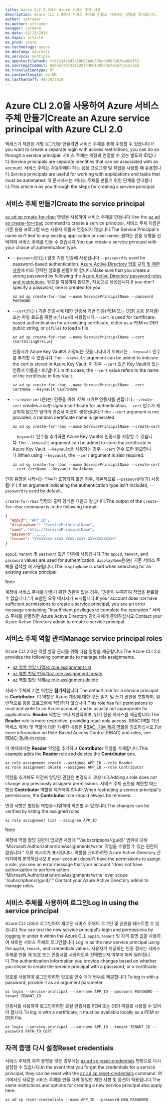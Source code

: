 ```yaml
---
title: Azure CLI 2.0에서 Azure 서비스 주체 사용
description: Azure CLI 2.0에서 서비스 주체를 만들고 사용하는 방법을 알아봅니다.
author: sptramer
ms.author: sttramer
manager: carmonm
ms.date: 02/12/2018
ms.topic: article
ms.prod: azure
ms.technology: azure
ms.devlang: azurecli
ms.service: multiple
ms.openlocfilehash: fc87e3476d3a58bb16dd37bdde9679679a860f53
ms.sourcegitcommit: 0e9aafa07311526f43661c8bd3a7eba7cbc2caed
ms.translationtype: HT
ms.contentlocale: ko-KR
ms.lasthandoff: 04/20/2018
---
```

# <a name="create-an-azure-service-principal-with-azure-cli-20"></a><span data-ttu-id="a5c61-103">Azure CLI 2.0을 사용하여 Azure 서비스 주체 만들기</span><span class="sxs-lookup"><span data-stu-id="a5c61-103">Create an Azure service principal with Azure CLI 2.0</span></span>

<span data-ttu-id="a5c61-104">액세스가 제한된 개별 로그인을 만들려면 서비스 주체를 통해 수행할 수 있습니다.</span><span class="sxs-lookup"><span data-stu-id="a5c61-104">If you want to create a separate login with access restrictions, you can do so through a service principal.</span></span> <span data-ttu-id="a5c61-105">서비스 주체는 계정과 연결할 수 있는 별도의 ID입니다.</span><span class="sxs-lookup"><span data-stu-id="a5c61-105">Service principals are separate identities that can be associated with an account.</span></span> <span data-ttu-id="a5c61-106">서비스 주체는 자동화해야 하는 응용 프로그램 및 작업을 사용할 때 유용합니다.</span><span class="sxs-lookup"><span data-stu-id="a5c61-106">Service principals are useful for working with applications and tasks that must be automated.</span></span> <span data-ttu-id="a5c61-107">이 문서에서는 서비스 주체를 만들기 위한 단계를 안내합니다.</span><span class="sxs-lookup"><span data-stu-id="a5c61-107">This article runs you through the steps for creating a service principal.</span></span>

## <a name="create-the-service-principal"></a><span data-ttu-id="a5c61-108">서비스 주체 만들기</span><span class="sxs-lookup"><span data-stu-id="a5c61-108">Create the service principal</span></span>

<span data-ttu-id="a5c61-109">[az ad sp create-for-rbac](/cli/azure/ad/sp#az-ad-sp-create-for-rbac) 명령을 사용하여 서비스 주체를 만듭니다.</span><span class="sxs-lookup"><span data-stu-id="a5c61-109">Use the [az ad sp create-for-rbac](/cli/azure/ad/sp#az-ad-sp-create-for-rbac) command to create a service principal.</span></span> <span data-ttu-id="a5c61-110">서비스 주체 이름은 기존 응용 프로그램 또는 사용자 이름에 연결되지 않습니다.</span><span class="sxs-lookup"><span data-stu-id="a5c61-110">The Service Principal's name isn't tied to any existing application or user name.</span></span> <span data-ttu-id="a5c61-111">원하는 인증 유형을 선택하여 서비스 주체를 만들 수 있습니다.</span><span class="sxs-lookup"><span data-stu-id="a5c61-111">You can create a service principal with your choice of authentication type.</span></span>

* <span data-ttu-id="a5c61-112">`--password`은(는) 암호 기반 인증에 사용됩니다.</span><span class="sxs-lookup"><span data-stu-id="a5c61-112">`--password` is used for password-based authentication.</span></span> <span data-ttu-id="a5c61-113">[Azure Active Directory 암호 규칙 및 제한 사항](/azure/active-directory/active-directory-passwords-policy)에 따라 강력한 암호를 만들어야 합니다.</span><span class="sxs-lookup"><span data-stu-id="a5c61-113">Make sure that you create a strong password by following the [Azure Active Directory password rules and restrictions](/azure/active-directory/active-directory-passwords-policy).</span></span> <span data-ttu-id="a5c61-114">암호를 지정하지 않으면, 자동으로 생성됩니다.</span><span class="sxs-lookup"><span data-stu-id="a5c61-114">If you don't specify a password, one is created for you.</span></span>

  ```azurecli
  az ad sp create-for-rbac --name ServicePrincipalName --password PASSWORD
  ```

* <span data-ttu-id="a5c61-115">`--cert`은(는) 기존 인증서에 대한 인증서 기반 인증(PEM 또는 DER 공용 문자열) 또는 파일 로드를 위한 `@{file}`에 사용됩니다.</span><span class="sxs-lookup"><span data-stu-id="a5c61-115">`--cert` is used for certificate-based authentication for an existing certificate, either as a PEM or DER public string, or `@{file}` to load a file.</span></span>

  ```azurecli
  az ad sp create-for-rbac --name ServicePrincipalName --cert {CertStringOrFile} 
  ```

  <span data-ttu-id="a5c61-116">인증서가 Azure Key Vault에 저장되는 것을 나타내기 위해서는 `--keyvault` 인수를 추가할 수 있습니다.</span><span class="sxs-lookup"><span data-stu-id="a5c61-116">The `--keyvault` argument can be added to indicate the cert is stored in Azure Key Vault.</span></span> <span data-ttu-id="a5c61-117">이 경우 `--cert` 값은 Key Vault에 있는 인증서 이름을 나타냅니다.</span><span class="sxs-lookup"><span data-stu-id="a5c61-117">In this case, the `--cert` value refers to the name of the certificate in Key Vault.</span></span>

  ```azurecli
  az ad sp create-for-rbac --name ServicePrincipalName --cert CertName --keyvault VaultName
  ```

* <span data-ttu-id="a5c61-118">`--create-cert`은(는) 인증을 위해 _자체 서명된_ 인증서를 만듭니다.</span><span class="sxs-lookup"><span data-stu-id="a5c61-118">`--create-cert` creates a _self-signed_ certificate for authentication.</span></span> <span data-ttu-id="a5c61-119">`--cert` 인수가 제공되지 않으면 임의의 인증서 이름이 생성됩니다.</span><span class="sxs-lookup"><span data-stu-id="a5c61-119">If the `--cert` argument is not provided, a random certificate name is generated.</span></span>

  ```azurecli
  az ad sp create-for-rbac --name ServicePrincipalName --create-cert
  ```

  <span data-ttu-id="a5c61-120">`--keyvault` 인수를 추가하면 Azure Key Vault에 인증서를 저장할 수 있습니다.</span><span class="sxs-lookup"><span data-stu-id="a5c61-120">The `--keyvault` argument can be added to store the certificate in Azure Key Vault.</span></span> <span data-ttu-id="a5c61-121">`--keyvault`을 사용하는 경우 `--cert` 인수 또한 필요합니다.</span><span class="sxs-lookup"><span data-stu-id="a5c61-121">When using `--keyvault`, the `--cert` argument is also required.</span></span>

  ```azurecli
  az ad sp create-for-rbac --name ServicePrincipalName --create-cert --cert CertName --keyvault VaultName
  ```

<span data-ttu-id="a5c61-122">인증 유형을 나타내는 인수가 포함되지 않은 경우, 기본적으로 `--password`이(가) 사용됩니다.</span><span class="sxs-lookup"><span data-stu-id="a5c61-122">If an argument indicating the authentication type isn't included, `--password` is used by default.</span></span>

<span data-ttu-id="a5c61-123">`create-for-rbac` 명령의 출력 형식은 다음과 같습니다.</span><span class="sxs-lookup"><span data-stu-id="a5c61-123">The output of the `create-for-rbac` command is in the following format:</span></span>

```json
{
  "appId": "APP_ID",
  "displayName": "ServicePrincipalName",
  "name": "http://ServicePrincipalName",
  "password": ...,
  "tenant": "XXXXXXXX-XXXX-XXXX-XXXX-XXXXXXXXXXXX"
}
```

<span data-ttu-id="a5c61-124">`appId`, `tenant` 및 `password` 값은 인증에 사용됩니다.</span><span class="sxs-lookup"><span data-stu-id="a5c61-124">The `appId`, `tenant`, and `password` values are used for authentication.</span></span> <span data-ttu-id="a5c61-125">`displayName`은(는) 기존 서비스 주체를 검색할 때 사용됩니다.</span><span class="sxs-lookup"><span data-stu-id="a5c61-125">The `displayName` is used when searching for an existing service principal.</span></span>

> [!NOTE]
> <span data-ttu-id="a5c61-126">계정에 서비스 주체를 만들기 위한 권한이 없는 경우, "권한이 부족하여 작업을 완료할 수 없습니다."가 포함된 오류 메시지가 표시됩니다.</span><span class="sxs-lookup"><span data-stu-id="a5c61-126">If your account does not have sufficient permissions to create a service principal, you see an error message containing "Insufficient privileges to complete the operation."</span></span> <span data-ttu-id="a5c61-127">서비스 주체를 만들려면 Azure Active Directory 관리자에게 문의하십시오.</span><span class="sxs-lookup"><span data-stu-id="a5c61-127">Contact your Azure Active Directory admin to create a service principal.</span></span>

## <a name="manage-service-principal-roles"></a><span data-ttu-id="a5c61-128">서비스 주체 역할 관리</span><span class="sxs-lookup"><span data-stu-id="a5c61-128">Manage service principal roles</span></span> 

<span data-ttu-id="a5c61-129">Azure CLI 2.0은 역할 할당 관리를 위해 다음 명령을 제공합니다.</span><span class="sxs-lookup"><span data-stu-id="a5c61-129">The Azure CLI 2.0 provides the following commands to manage role assignments.</span></span>

* [<span data-ttu-id="a5c61-130">az 역할 할당 나열</span><span class="sxs-lookup"><span data-stu-id="a5c61-130">az role assignment list</span></span>](/cli/azure/role/assignment#az-role-assignment-list)
* [<span data-ttu-id="a5c61-131">az 역할 할당 만들기</span><span class="sxs-lookup"><span data-stu-id="a5c61-131">az role assignment create</span></span>](/cli/azure/role/assignment#az-role-assignment-create)
* [<span data-ttu-id="a5c61-132">az 역할 할당 삭제</span><span class="sxs-lookup"><span data-stu-id="a5c61-132">az role assignment delete</span></span>](/cli/azure/role/assignment#az-role-assignment-delete)

<span data-ttu-id="a5c61-133">서비스 주체의 기본 역할은 **참가자**입니다.</span><span class="sxs-lookup"><span data-stu-id="a5c61-133">The default role for a service principal is **Contributor**.</span></span> <span data-ttu-id="a5c61-134">이 역할은 Azure 계정에 대한 모든 읽기 및 쓰기 권한을 포함하며, 일반적으로 응용 프로그램에 적합하지 않습니다.</span><span class="sxs-lookup"><span data-stu-id="a5c61-134">This role has full permissions to read and write to an Azure account, and is usually not appropriate for applications.</span></span> <span data-ttu-id="a5c61-135">**Reader** 역할은 보다 제한적이며, 읽기 전용 액세스를 제공합니다.</span><span class="sxs-lookup"><span data-stu-id="a5c61-135">The **Reader** role is more restrictive, providing read-only access.</span></span>  <span data-ttu-id="a5c61-136">RBAC(역할 기반 액세스 제어) 및 역할에 대한 자세한 내용은 [RBAC: 기본 제공 역할](/azure/active-directory/role-based-access-built-in-roles)을 참조하십시오.</span><span class="sxs-lookup"><span data-stu-id="a5c61-136">For more information on Role-Based Access Control (RBAC) and roles, see [RBAC: Built-in roles](/azure/active-directory/role-based-access-built-in-roles).</span></span>

<span data-ttu-id="a5c61-137">이 예제에서는 **Reader** 역할을 추가하고 **Contributor** 역할을 삭제합니다.</span><span class="sxs-lookup"><span data-stu-id="a5c61-137">This example adds the **Reader** role and deletes the **Contributor** one.</span></span>

```azurecli
az role assignment create --assignee APP_ID --role Reader
az role assignment delete --assignee APP_ID --role Contributor
```

<span data-ttu-id="a5c61-138">역할을 추가해도 이전에 할당된 권한은 변경되지 _않습니다_.</span><span class="sxs-lookup"><span data-stu-id="a5c61-138">Adding a role does _not_ change any previously assigned permissions.</span></span> <span data-ttu-id="a5c61-139">서비스 주체 권한을 제한할 때는 항상 __Contributor__ 역할을 제거해야 합니다.</span><span class="sxs-lookup"><span data-stu-id="a5c61-139">When restricting a service principal's permissions, the __Contributor__ role should always be removed.</span></span>

<span data-ttu-id="a5c61-140">변경 사항은 할당된 역할을 나열하여 확인할 수 있습니다.</span><span class="sxs-lookup"><span data-stu-id="a5c61-140">The changes can be verified by listing the assigned roles.</span></span>

```azurecli
az role assignment list --assignee APP_ID
```

> [!NOTE] 
> <span data-ttu-id="a5c61-141">계정에 역할 할당 권한이 없으면 계정에 "'/subscriptions/{guid}' 범위에 대해 'Microsoft.Authorization/roleAssignments/write' 작업을 수행할 수 있는 권한이 없습니다." 오류 메시지가 표시됩니다. 역할을 관리하려면 Azure Active Directory 관리자에게 문의하십시오.</span><span class="sxs-lookup"><span data-stu-id="a5c61-141">If your account doesn't have the permissions to assign a role, you see an error message that your account "does not have authorization to perform action 'Microsoft.Authorization/roleAssignments/write' over scope '/subscriptions/{guid}'." Contact your Azure Active Directory admin to manage roles.</span></span>

## <a name="log-in-using-the-service-principal"></a><span data-ttu-id="a5c61-142">서비스 주체를 사용하여 로그인</span><span class="sxs-lookup"><span data-stu-id="a5c61-142">Log in using the service principal</span></span>

<span data-ttu-id="a5c61-143">Azure CLI 내에서 로그인하여 새로운 서비스 주체의 로그인 및 권한을 테스트할 수 있습니다.</span><span class="sxs-lookup"><span data-stu-id="a5c61-143">You can test the new service principal's login and permissions by logging in under it within the Azure CLI.</span></span> <span data-ttu-id="a5c61-144">`appId`, `tenant` 및 자격 증명 값을 사용하여 새로운 서비스 주체로 로그인합니다.</span><span class="sxs-lookup"><span data-stu-id="a5c61-144">Log in as the new service principal using the `appId`, `tenant`, and credentials values.</span></span> <span data-ttu-id="a5c61-145">사용자가 제공하는 인증 정보는 서비스 주체를 만들 때 암호 또는 인증서를 사용하도록 선택했는지 여부에 따라 달라집니다.</span><span class="sxs-lookup"><span data-stu-id="a5c61-145">The authentication information you provide changes based on whether you chose to create the service principal with a password, or a certificate.</span></span>

<span data-ttu-id="a5c61-146">암호를 사용하여 로그인하려면 암호를 인수 매개 변수로 제공합니다.</span><span class="sxs-lookup"><span data-stu-id="a5c61-146">To log in with a password, provide it as an argument parameter.</span></span>

```azurecli
az login --service-principal --username APP_ID --password PASSWORD --tenant TENANT_ID
```

<span data-ttu-id="a5c61-147">인증서를 사용하여 로그인하려면 로컬 인증서를 PEM 또는 DER 파일로 사용할 수 있어야 합니다.</span><span class="sxs-lookup"><span data-stu-id="a5c61-147">To log in with a certificate, it must be available locally as a PEM or DER file.</span></span>

```azurecli
az login --service-principal --username APP_ID --tenant TENANT_ID --password PATH_TO_CERT
```
## <a name="reset-credentials"></a><span data-ttu-id="a5c61-148">자격 증명 다시 설정</span><span class="sxs-lookup"><span data-stu-id="a5c61-148">Reset credentials</span></span>

<span data-ttu-id="a5c61-149">서비스 주체의 자격 증명을 잊은 경우에는 [az ad sp reset-credentials](https://docs.microsoft.com/en-us/cli/azure/ad/sp#az-ad-sp-reset-credentials) 명령으로 다시 설정할 수 있습니다.</span><span class="sxs-lookup"><span data-stu-id="a5c61-149">In the event that you forget the credentials for a service principal, they can be reset with the [az ad sp reset-credentials](https://docs.microsoft.com/en-us/cli/azure/ad/sp#az-ad-sp-reset-credentials) command.</span></span> <span data-ttu-id="a5c61-150">여기에서도 새로운 서비스 주체를 만들 때와 동일한 제한 사항 및 옵션이 적용됩니다.</span><span class="sxs-lookup"><span data-stu-id="a5c61-150">The same restrictions and options for creating a new service principal also apply here.</span></span>

```azurecli
az ad sp reset-credentials --name APP_ID --password NEW_PASSWORD
```
